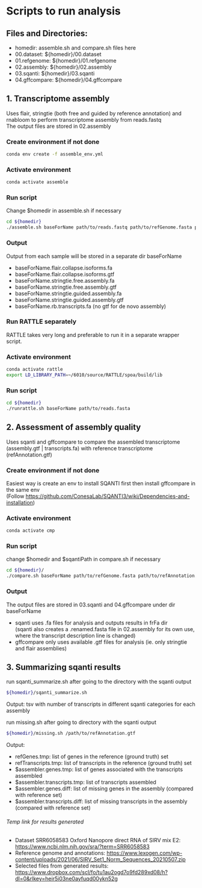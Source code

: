 # Scripts to run analysis 

<!-- 
$homedir="/hdd1/home/p21_wyli" 
chmod 755 assemble.sh #if not done
chmod 755 compare.sh #if not done
-->


## Files and Directories:
+ homedir: assemble.sh and compare.sh files here
+ 00.dataset: ${homedir}/00.dataset
+ 01.refgenome: ${homedir}/01.refgenome
+ 02.assembly: ${homedir}/02.assembly
+ 03.sqanti: ${homedir}/03.sqanti
+ 04.gffcompare: ${homedir}/04.gffcompare

## 1. Transcriptome assembly
Uses flair, stringtie (both free and guided by reference annotation) and rnabloom to perform transcriptome assembly from reads.fastq   
The output files are stored in 02.assembly 

### Create environment if not done
``` bash
conda env create -f assemble_env.yml
```

### Activate environment
``` bash
conda activate assemble 
```

### Run script
Change $homedir in assemble.sh if necessary
```bash
cd ${homedir}
./assemble.sh baseForName path/to/reads.fastq path/to/refGenome.fasta path/to/refAnnotation.gtf
```
### Output
Output from each sample will be stored in a separate dir baseForName
+ baseForName.flair.collapse.isoforms.fa
+ baseForName.flair.collapse.isoforms.gtf
+ baseForName.stringtie.free.assembly.fa
+ baseForName.stringtie.free.assembly.gtf
+ baseForName.stringtie.guided.assembly.fa
+ baseForName.stringtie.guided.assembly.gtf
+ baseForName.rb.transcripts.fa (no gtf for de novo assembly)

### Run RATTLE separately
RATTLE takes very long and preferable to run it in a separate wrapper script.

### Activate environment
```bash
conda activate rattle
export LD_LIBRARY_PATH=~/6010/source/RATTLE/spoa/build/lib
```
### Run script
```bash
cd ${homedir}
./runrattle.sh baseForName path/to/reads.fasta
```

## 2. Assessment of assembly quality
Uses sqanti and gffcompare to compare the assembled transcriptome (assembly.gtf | transcripts.fa) with reference transcriptome (refAnnotation.gtf)

### Create environment if not done
Easiest way is create an env to install SQANTI first then install gffcompare in the same env  
(Follow https://github.com/ConesaLab/SQANTI3/wiki/Dependencies-and-installation) 


### Activate environment
``` bash
conda activate cmp
```

### Run script
change $homedir and $sqantiPath in compare.sh if necessary
```bash
cd ${homedir}/
./compare.sh baseForName path/to/refGenome.fasta path/to/refAnnotation.gtf
```

### Output
The output files are stored in 03.sqanti and 04.gffcompare under dir baseForName  
+ sqanti uses .fa files for analysis and outputs results in frFa dir  
(sqanti also creates a .renamed.fasta file in 02.assembly for its own use, where the transcript description line is changed)
+ gffcompare only uses available .gtf files for analysis (ie. only stringtie and flair assemblies)

## 3. Summarizing sqanti results
run sqanti_summarize.sh after going to the directory with the sqanti output
```bash
${homedir}/sqanti_summarize.sh
```
Output: tsv with number of transcripts in different sqanti categories for each assembly

run missing.sh after going to directory with the sqanti output 
```bash
${homedir}/missing.sh /path/to/refAnnotation.gtf
```
Output:
+ refGenes.tmp: list of genes in the reference (ground truth) set
+ refTranscripts.tmp: list of transcripts in the reference (ground truth) set
+ $assembler.genes.tmp: list of genes associated with the transcripts assembled
+ $assembler.transcripts.tmp: list of transcripts assembled
+ $assembler.genes.diff: list of missing genes in the assembly (compared with reference set)
+ $assembler.transcripts.diff: list of missing transcripts in the assembly (compared with reference set)

###### Temp link for results generated 
+ Dataset SRR6058583 Oxford Nanopore direct RNA of SIRV mix E2: https://www.ncbi.nlm.nih.gov/sra/?term=SRR6058583  
+ Reference genome and annotations: https://www.lexogen.com/wp-content/uploads/2021/06/SIRV_Set1_Norm_Sequences_20210507.zip
+ Selected files from generated results: https://www.dropbox.com/scl/fo/tu1au2ogd7o9fd289xd08/h?dl=0&rlkey=heir5i03ne0ayfuqd00ykn52g



